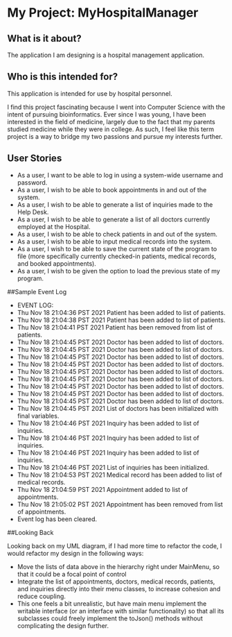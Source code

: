 # My Project: MyHospitalManager

## What is it about?
The application I am designing is a hospital management application.

## Who is this intended for?
This application is intended for use by hospital personnel.

I find this project fascinating because I went into Computer Science with the intent of pursuing bioinformatics.
Ever since I was young, I have been interested in the field of medicine, largely due to the fact that my parents
studied medicine while they were in college. As such, I feel like this term project is a way to bridge my two passions
and pursue my interests further.

## User Stories
- As a user, I want to be able to log in using a system-wide username and password.
- As a user, I wish to be able to book appointments in and out of the system.
- As a user, I wish to be able to generate a list of inquiries made to the Help Desk.
- As a user, I wish to be able to generate a list of all doctors currently employed at the Hospital.
- As a user, I wish to be able to check patients in and out of the system.
- As a user, I wish to be able to input medical records into the system.
- As a user, I wish to be able to save the current state of the program to file (more specifically 
currently checked-in patients,  medical records, and booked appointments).
- As a user, I wish to be given the option to load the previous state of my program.

##Sample Event Log
- EVENT LOG:
- Thu Nov 18 21:04:36 PST 2021
Patient has been added to list of patients.
- Thu Nov 18 21:04:38 PST 2021
Patient has been added to list of patients.
- Thu Nov 18 21:04:41 PST 2021
Patient has been removed from list of patients.
- Thu Nov 18 21:04:45 PST 2021
Doctor has been added to list of doctors.
- Thu Nov 18 21:04:45 PST 2021
Doctor has been added to list of doctors.
- Thu Nov 18 21:04:45 PST 2021
Doctor has been added to list of doctors.
- Thu Nov 18 21:04:45 PST 2021
Doctor has been added to list of doctors.
- Thu Nov 18 21:04:45 PST 2021
Doctor has been added to list of doctors.
- Thu Nov 18 21:04:45 PST 2021
Doctor has been added to list of doctors.
- Thu Nov 18 21:04:45 PST 2021
Doctor has been added to list of doctors.
- Thu Nov 18 21:04:45 PST 2021
Doctor has been added to list of doctors.
- Thu Nov 18 21:04:45 PST 2021
Doctor has been added to list of doctors.
- Thu Nov 18 21:04:45 PST 2021
List of doctors has been initialized with final variables.
- Thu Nov 18 21:04:46 PST 2021
Inquiry has been added to list of inquiries.
- Thu Nov 18 21:04:46 PST 2021
Inquiry has been added to list of inquiries.
- Thu Nov 18 21:04:46 PST 2021
Inquiry has been added to list of inquiries.
- Thu Nov 18 21:04:46 PST 2021
List of inquiries has been initialized.
- Thu Nov 18 21:04:53 PST 2021
Medical record has been added to list of medical records.
- Thu Nov 18 21:04:59 PST 2021
Appointment added to list of appointments.
- Thu Nov 18 21:05:02 PST 2021
Appointment has been removed from list of appointments.
- Event log has been cleared.


##Looking Back

Looking back on my UML diagram, if I had more time to refactor the code, I would refactor my design in the following
ways: 
- Move the lists of data above in the hierarchy right under MainMenu, so that it could be a focal point of control
- Integrate the list of appointments, doctors, medical records, patients, and inquiries directly into their menu 
classes, to increase cohesion and reduce coupling.
- This one feels a bit unrealistic, but have main menu implement the writable interface (or an interface with similar
functionality) so that all its subclasses could freely implement the toJson() methods without complicating the design
further.
